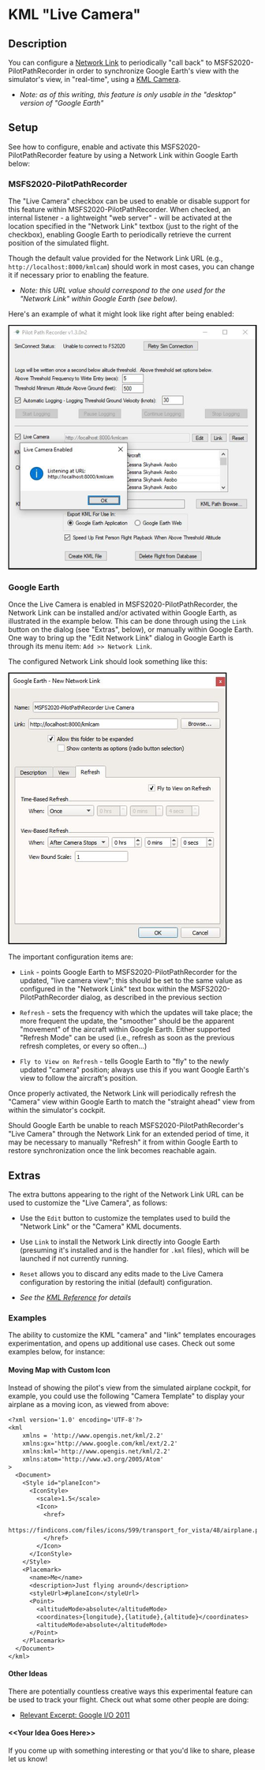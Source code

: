 # KML "Live Camera"

## Description

You can configure a [Network Link] to periodically "call back" to MSFS2020-PilotPathRecorder in order
to synchronize Google Earth's view with the simulator's view, in "real-time", using a [KML Camera].

- _*Note: as of this writing, this feature is only usable in the "desktop" version of "Google Earth"*_

## Setup

See how to configure, enable and activate this MSFS2020-PilotPathRecorder feature by using a
Network Link within Google Earth below:

### MSFS2020-PilotPathRecorder

The "Live Camera" checkbox can be used to enable or disable support for this feature within
MSFS2020-PilotPathRecorder.  When checked, an internal listener - a lightweight "web server" -
will be activated at the location specified in the "Network Link" textbox (just to the right
of the checkbox), enabling Google Earth to periodically retrieve the current position
of the simulated flight.

Though the default value provided for the Network Link URL (e.g., `http://localhost:8000/kmlcam`)
should work in most cases, you can change it if necessary prior to enabling the feature.

- _Note: this URL value should correspond to the one used for the "Network Link" within
Google Earth (see below)._

Here's an example of what it might look like right after being enabled:

![MSFS2020-PilotPathRecorder - "Live Camera Listener Started"](docs/images/PPRv13n2lcls.jpg)

### Google Earth

Once the Live Camera is enabled in MSFS2020-PilotPathRecorder, the Network Link can be installed
and/or activated within Google Earth, as illustrated in the example below.  This can be done
through using the `Link` button on the dialog (see "Extras", below), or manually within Google
Earth.  One way to bring up the "Edit Network Link" dialog in Google Earth is through its menu
item: `Add >> Network Link`.

The configured Network Link should look something like this:

![Google Earth - "Edit Network Link" Dialog](docs/images/GoogleEarthKmlCamNetlink.jpg)

The important configuration items are:

- `Link` - points Google Earth to MSFS2020-PilotPathRecorder for the updated, "live camera view";
    this should be set to the same value as configured in the "Network Link" text box within
    the MSFS2020-PilotPathRecorder dialog, as described in the previous section

- `Refresh` - sets the frequency with which the updates will take place; the more frequent the
    update, the "smoother" should be the apparent "movement" of the aircraft within Google Earth.
    Either supported "Refresh Mode" can be used (i.e., refresh as soon as the previous refresh
    completes, or every so often...)
 
- `Fly to View on Refresh` - tells Google Earth to "fly" to the newly updated "camera" position;
    always use this if you want Google Earth's view to follow the aircraft's position.

Once properly activated, the Network Link will periodically refresh the "Camera" view within
Google Earth to match the "straight ahead" view from within the simulator's cockpit.  

Should Google Earth be unable to reach MSFS2020-PilotPathRecorder's "Live Camera" through
the Network Link for an extended period of time, it may be necessary to manually "Refresh"
it from within Google Earth to restore synchronization once the link becomes reachable again.

## Extras

The extra buttons appearing to the right of the Network Link URL can be used to customize
the "Live Camera", as follows:

- Use the `Edit` button to customize the templates used to build the "Network Link" or
    the "Camera" KML documents.  

- Use `Link` to install the Network Link directly into Google Earth (presuming it's installed
    and is the handler for `.kml` files), which will be launched if not currently running.

- `Reset` allows you to discard any edits made to the Live Camera configuration by restoring
    the initial (default) configuration.   

- _See the [KML Reference](https://developers.google.com/kml/documentation/kmlreference) for details_

### Examples

The ability to customize the KML "camera" and "link" templates encourages experimentation, and opens
up additional use cases.  Check out some examples below, for instance:

#### Moving Map with Custom Icon

Instead of showing the pilot's view from the simulated airplane cockpit, for example, you could use
the following "Camera Template" to display your airplane as a moving icon, as viewed from above:

```
<?xml version='1.0' encoding='UTF-8'?>
<kml
    xmlns = 'http://www.opengis.net/kml/2.2'
    xmlns:gx='http://www.google.com/kml/ext/2.2'
    xmlns:kml='http://www.opengis.net/kml/2.2'
    xmlns:atom='http://www.w3.org/2005/Atom'
>
  <Document>
    <Style id="planeIcon">
      <IconStyle>
        <scale>1.5</scale>
        <Icon>
          <href>
            https://findicons.com/files/icons/599/transport_for_vista/48/airplane.png
          </href>
        </Icon>
      </IconStyle>
    </Style>
    <Placemark>
      <name>Me</name>
      <description>Just flying around</description>
      <styleUrl>#planeIcon</styleUrl>
      <Point>
        <altitudeMode>absolute</altitudeMode>
        <coordinates>{longitude},{latitude},{altitude}</coordinates>
        <altitudeMode>absolute</altitudeMode>
      </Point>
    </Placemark>
  </Document>
</kml>
```

#### Other Ideas

There are potentially countless creative ways this experimental feature can be used to track your flight.
Check out what some other people are doing:

- [Relevant Excerpt: Google I/O 2011](https://www.youtube.com/watch?v=nIoWHlEEeNI&t=16m17s)

#### \<\<Your Idea Goes Here\>\>

If you come up with something interesting or that you'd like to share, please let us know!

[KML Camera]: https://developers.google.com/kml/documentation/cameras
[Network Link]: https://developers.google.com/kml/documentation/updates